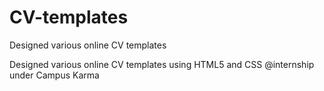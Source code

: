 # CV-templates
Designed various online CV templates


Designed various online CV templates using HTML5 and CSS @internship under Campus Karma
